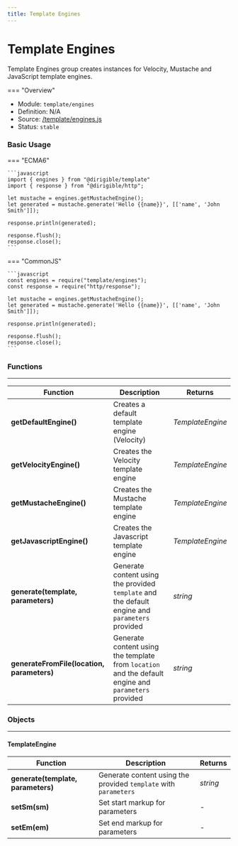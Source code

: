 ```yaml
---
title: Template Engines
---
```


Template Engines
===

Template Engines group creates instances for Velocity, Mustache and JavaScript template engines.

=== "Overview"
- Module: `template/engines`
- Definition: N/A
- Source: [/template/engines.js](https://github.com/eclipse/dirigible/blob/master/components/api-template/src/main/resources/META-INF/dirigible/template/engines.js)
- Status: `stable`

### Basic Usage

=== "ECMA6"

    ```javascript
    import { engines } from "@dirigible/template"
    import { response } from "@dirigible/http";

    let mustache = engines.getMustacheEngine();
    let generated = mustache.generate('Hello {{name}}', [['name', 'John Smith']]);

    response.println(generated);

    response.flush();
    response.close();
    ```

=== "CommonJS"

    ```javascript
    const engines = require("template/engines");
    const response = require("http/response");

    let mustache = engines.getMustacheEngine();
    let generated = mustache.generate('Hello {{name}}', [['name', 'John Smith']]);

    response.println(generated);

    response.flush();
    response.close();
    ```

### Functions

---

Function     | Description | Returns
------------ | ----------- | --------
**getDefaultEngine()**   | Creates a default template engine (Velocity) | *TemplateEngine*
**getVelocityEngine()**   | Creates the Velocity template engine | *TemplateEngine*
**getMustacheEngine()**   | Creates the Mustache template engine | *TemplateEngine*
**getJavascriptEngine()**   | Creates the Javascript template engine | *TemplateEngine*
**generate(template, parameters)**   | Generate content using the provided `template` and the default engine and `parameters` provided | *string*
**generateFromFile(location, parameters)**   | Generate content using the template from `location` and the default engine and `parameters` provided | *string*

### Objects

---

#### TemplateEngine

Function     | Description | Returns
------------ | ----------- | --------
**generate(template, parameters)**   | Generate content using the provided `template` with `parameters` | *string*
**setSm(sm)**   | Set start markup for parameters | *-*
**setEm(em)**   | Set end markup for parameters | *-*



